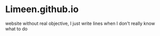 # Limeen.github.io
website without real objective, I just write lines when I don't really know what to do
